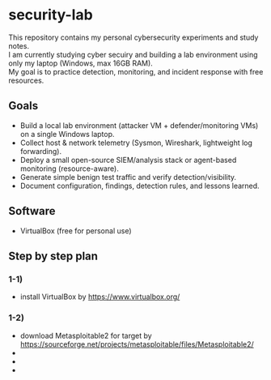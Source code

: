 # security-lab

This repository contains my personal cybersecurity experiments and study notes.  
I am currently studying cyber secuiry and building a lab environment using only my laptop (Windows, max 16GB RAM).  
My goal is to practice detection, monitoring, and incident response with free resources.


## Goals
- Build a local lab environment (attacker VM + defender/monitoring VMs) on a single Windows laptop.
- Collect host & network telemetry (Sysmon, Wireshark, lightweight log forwarding).
- Deploy a small open-source SIEM/analysis stack or agent-based monitoring (resource-aware).
- Generate simple benign test traffic and verify detection/visibility.
- Document configuration, findings, detection rules, and lessons learned.

## Software
- VirtualBox (free for personal use)


## Step by step plan

### 1-1)
- install VirtualBox by https://www.virtualbox.org/

### 1-2)
- download Metasploitable2 for target by https://sourceforge.net/projects/metasploitable/files/Metasploitable2/
- 
- 
- 



